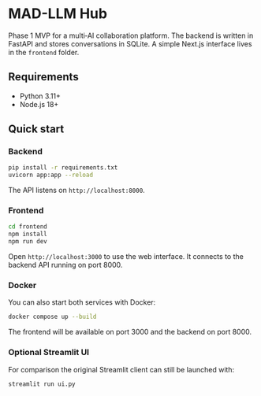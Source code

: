 # MAD-LLM Hub

Phase 1 MVP for a multi‑AI collaboration platform.  The backend is written in
FastAPI and stores conversations in SQLite.  A simple Next.js interface lives in
the `frontend` folder.

## Requirements

- Python 3.11+
- Node.js 18+

## Quick start

### Backend

```bash
pip install -r requirements.txt
uvicorn app:app --reload
```

The API listens on `http://localhost:8000`.

### Frontend

```bash
cd frontend
npm install
npm run dev
```

Open `http://localhost:3000` to use the web interface.  It connects to the
backend API running on port 8000.

### Docker

You can also start both services with Docker:

```bash
docker compose up --build
```

The frontend will be available on port 3000 and the backend on port 8000.

### Optional Streamlit UI

For comparison the original Streamlit client can still be launched with:

```bash
streamlit run ui.py
```
